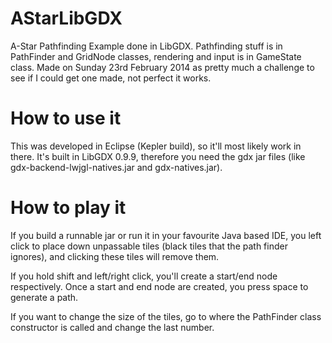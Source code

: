 AStarLibGDX
============

A-Star Pathfinding Example done in LibGDX. Pathfinding stuff is in PathFinder and GridNode classes, rendering and input is in GameState class. Made on Sunday 23rd February 2014 as pretty much a challenge to see if I could get one made, not perfect it works.

How to use it
==============

This was developed in Eclipse (Kepler build), so it'll most likely work in there. It's built in LibGDX 0.9.9, therefore you need the gdx jar files (like gdx-backend-lwjgl-natives.jar and gdx-natives.jar).

How to play it
==============

If you build a runnable jar or run it in your favourite Java based IDE, you left click to place down unpassable tiles (black tiles that the path finder ignores), and clicking these tiles will remove them.

If you hold shift and left/right click, you'll create a start/end node respectively. Once a start and end node are created, you press space to generate a path.

If you want to change the size of the tiles, go to where the PathFinder class constructor is called and change the last number.
